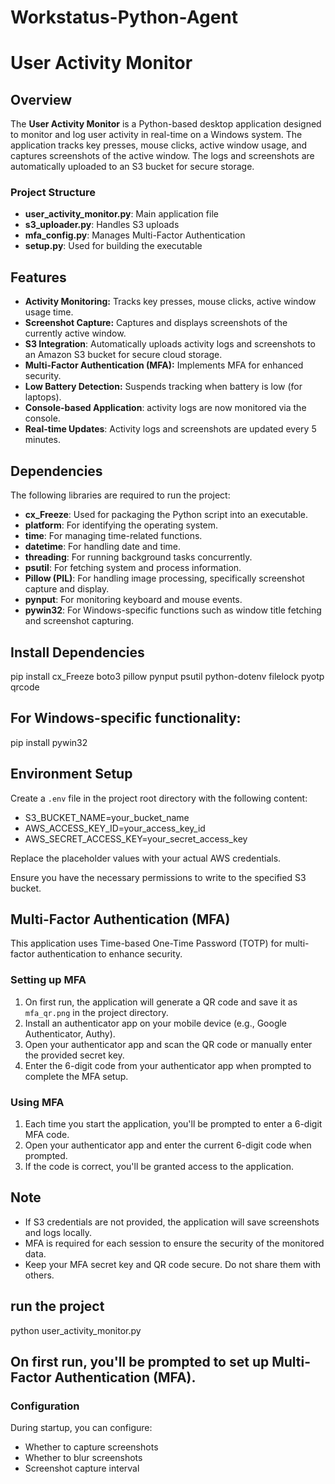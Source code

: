 # Workstatus-Python-Agent

# User Activity Monitor

## Overview
The **User Activity Monitor** is a Python-based desktop application designed to monitor and log user activity in real-time on a Windows system. The application tracks key presses, mouse clicks, active window usage, and captures screenshots of the active window. The logs and screenshots are automatically uploaded to an S3 bucket for secure storage.

### Project Structure

- **user_activity_monitor.py**: Main application file
- **s3_uploader.py**: Handles S3 uploads
- **mfa_config.py**: Manages Multi-Factor Authentication
- **setup.py**: Used for building the executable

## Features
- **Activity Monitoring:** Tracks key presses, mouse clicks, active window usage time.
- **Screenshot Capture:** Captures and displays screenshots of the currently active window.
- **S3 Integration**: Automatically uploads activity logs and screenshots to an Amazon S3 bucket for secure cloud storage.
- **Multi-Factor Authentication (MFA):** Implements MFA for enhanced security.
- **Low Battery Detection:** Suspends tracking when battery is low (for laptops).
- **Console-based Application**: activity logs are now monitored via the console.
- **Real-time Updates**: Activity logs and screenshots are updated every 5 minutes.

## Dependencies
The following libraries are required to run the project:

- **cx_Freeze**: Used for packaging the Python script into an executable.
- **platform**: For identifying the operating system.
- **time**: For managing time-related functions.
- **datetime**: For handling date and time.
- **threading**: For running background tasks concurrently.
- **psutil**: For fetching system and process information.
- **Pillow (PIL)**: For handling image processing, specifically screenshot capture and display.
- **pynput**: For monitoring keyboard and mouse events.
- **pywin32**: For Windows-specific functions such as window title fetching and screenshot capturing.


## Install Dependencies
pip install cx_Freeze boto3 pillow pynput psutil python-dotenv filelock pyotp qrcode

## For Windows-specific functionality:
pip install pywin32

## Environment Setup
Create a `.env` file in the project root directory with the following content:

- S3_BUCKET_NAME=your_bucket_name
- AWS_ACCESS_KEY_ID=your_access_key_id
- AWS_SECRET_ACCESS_KEY=your_secret_access_key

Replace the placeholder values with your actual AWS credentials.

Ensure you have the necessary permissions to write to the specified S3 bucket.

## Multi-Factor Authentication (MFA)

This application uses Time-based One-Time Password (TOTP) for multi-factor authentication to enhance security.

### Setting up MFA

1. On first run, the application will generate a QR code and save it as `mfa_qr.png` in the project directory.
2. Install an authenticator app on your mobile device (e.g., Google Authenticator, Authy).
3. Open your authenticator app and scan the QR code or manually enter the provided secret key.
4. Enter the 6-digit code from your authenticator app when prompted to complete the MFA setup.

### Using MFA

1. Each time you start the application, you'll be prompted to enter a 6-digit MFA code.
2. Open your authenticator app and enter the current 6-digit code when prompted.
3. If the code is correct, you'll be granted access to the application.

## Note

- If S3 credentials are not provided, the application will save screenshots and logs locally.
- MFA is required for each session to ensure the security of the monitored data.
- Keep your MFA secret key and QR code secure. Do not share them with others.

## run the project
python user_activity_monitor.py

## On first run, you'll be prompted to set up Multi-Factor Authentication (MFA).

### Configuration

During startup, you can configure:
- Whether to capture screenshots
- Whether to blur screenshots
- Screenshot capture interval

